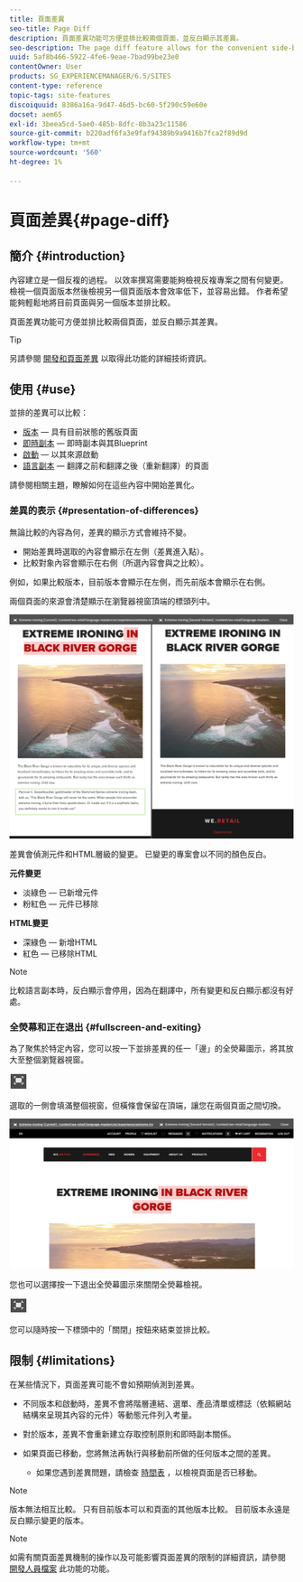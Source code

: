 ```yaml
---
title: 頁面差異
seo-title: Page Diff
description: 頁面差異功能可方便並排比較兩個頁面，並反白顯示其差異。
seo-description: The page diff feature allows for the convenient side-by-side comparison of two pages with their differences highlighted.
uuid: 5af8b466-5922-4fe6-9eae-7bad99be23e0
contentOwner: User
products: SG_EXPERIENCEMANAGER/6.5/SITES
content-type: reference
topic-tags: site-features
discoiquuid: 8386a16a-9d47-46d5-bc60-5f290c59e60e
docset: aem65
exl-id: 3beea5cd-5ae0-485b-8dfc-8b3a23c11586
source-git-commit: b220adf6fa3e9faf94389b9a9416b7fca2f89d9d
workflow-type: tm+mt
source-wordcount: '560'
ht-degree: 1%

---
```


# 頁面差異{#page-diff}

## 簡介 {#introduction}

內容建立是一個反複的過程。 以效率撰寫需要能夠檢視反複專案之間有何變更。 檢視一個頁面版本然後檢視另一個頁面版本會效率低下，並容易出錯。 作者希望能夠輕鬆地將目前頁面與另一個版本並排比較。

頁面差異功能可方便並排比較兩個頁面，並反白顯示其差異。

>[!TIP]
>
>另請參閱 [開發和頁面差異](/help/sites-developing/pagediff.md#operation-details) 以取得此功能的詳細技術資訊。

## 使用 {#use}

並排的差異可以比較：

* [版本](/help/sites-authoring/working-with-page-versions.md#comparing-a-version-with-current-page)  — 具有目前狀態的舊版頁面
* [即時副本](/help/sites-administering/msm-livecopy.md#comparing-a-live-copy-page-with-a-blueprint-page)  — 即時副本與其Blueprint
* [啟動](/help/sites-authoring/launches-editing.md#comparing-a-launch-page-to-its-source-page)  — 以其來源啟動
* [語言副本](/help/sites-administering/tc-manage.md#comparing-language-copies)  — 翻譯之前和翻譯之後（重新翻譯）的頁面

請參閱相關主題，瞭解如何在這些內容中開始差異化。

### 差異的表示 {#presentation-of-differences}

無論比較的內容為何，差異的顯示方式會維持不變。

* 開始差異時選取的內容會顯示在左側（差異進入點）。
* 比較對象內容會顯示在右側（所選內容會與之比較）。

例如，如果比較版本，目前版本會顯示在左側，而先前版本會顯示在右側。

兩個頁面的來源會清楚顯示在瀏覽器視窗頂端的標頭列中。

![chlimage_1-109](assets/chlimage_1-109.png)

差異會偵測元件和HTML層級的變更。 已變更的專案會以不同的顏色反白。

**元件變更**

* 淡綠色 — 已新增元件
* 粉紅色 — 元件已移除

**HTML變更**

* 深綠色 — 新增HTML
* 紅色 — 已移除HTML

>[!NOTE]
>
>比較語言副本時，反白顯示會停用，因為在翻譯中，所有變更和反白顯示都沒有好處。

### 全熒幕和正在退出 {#fullscreen-and-exiting}

為了聚焦於特定內容，您可以按一下並排差異的任一「邊」的全熒幕圖示，將其放大至整個瀏覽器視窗。

![](do-not-localize/chlimage_1-18.png)

選取的一側會填滿整個視窗，但橫條會保留在頂端，讓您在兩個頁面之間切換。

![chlimage_1-110](assets/chlimage_1-110.png)

您也可以選擇按一下退出全熒幕圖示來關閉全熒幕檢視。

![](do-not-localize/chlimage_1-19.png)

您可以隨時按一下標頭中的「關閉」按鈕來結束並排比較。

## 限制 {#limitations}

在某些情況下，頁面差異可能不會如預期偵測到差異。

* 不同版本和啟動時，差異不會將階層連結、選單、產品清單或標誌（依賴網站結構來呈現其內容的元件）等動態元件列入考量。
* 對於版本，差異不會重新建立存取控制原則和即時副本關係。
* 如果頁面已移動，您將無法再執行與移動前所做的任何版本之間的差異。

   * 如果您遇到差異問題，請檢查 [時間表](/help/sites-authoring/basic-handling.md#timeline) ，以檢視頁面是否已移動。

>[!NOTE]
>
>版本無法相互比較。 只有目前版本可以和頁面的其他版本比較。 目前版本永遠是反白顯示變更的版本。

>[!NOTE]
>
>如需有關頁面差異機制的操作以及可能影響頁面差異的限制的詳細資訊，請參閱 [開發人員檔案](/help/sites-developing/pagediff.md) 此功能的功能。
